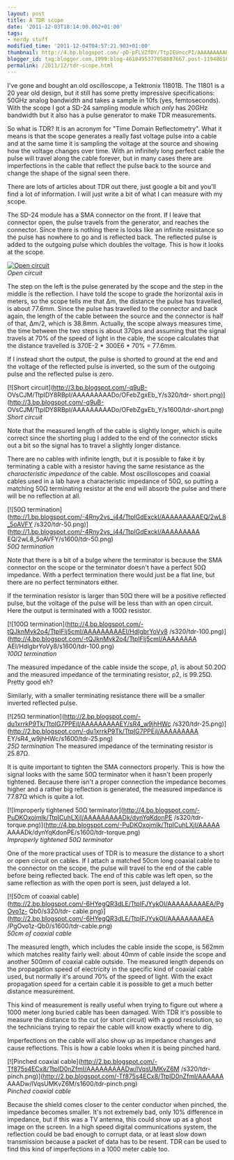 ```yaml
---
layout: post
title: A TDR scope
date: '2011-12-03T18:14:00.002+01:00'
tags:
- nerdy stuff
modified_time: '2011-12-04T04:57:21.903+01:00'
thumbnail: http://4.bp.blogspot.com/-pD-pFLVZfDY/TtpIEUnccPI/AAAAAAAAAD4/hDlKr4gVI6I/s72-c/tdr-open.png
blogger_id: tag:blogger.com,1999:blog-4618495377058807667.post-1194861068489069763
permalink: /2011/12/tdr-scope.html
---
```


I've gone and bought an old oscilloscope, a Tektronix 11801B.  The
11801 is a 20 year old design, but it still has some pretty impressive
specifications: 50GHz analog bandwidth and takes a sample in 10fs
(yes, femtoseconds).  With the scope I got a SD-24 sampling module
which _only_ has 20GHz bandwidth but it also has a pulse generator to
make TDR measurements.

So what is TDR?  It is an acronym for "Time Domain Reflectometry".
What it means is that the scope generates a really fast voltage pulse
into a cable and at the same time it is sampling the voltage at the
source and showing how the voltage changes over time.  With an
infinitely long perfect cable the pulse will travel along the cable
forever, but in many cases there are imperfections in the cable that
reflect the pulse back to the source and change the shape of the
signal seen there.

There are lots of articles about TDR out there, just google a bit and
you'll find a lot of information.  I will just write a bit of what I
can measure with my scope.

The SD-24 module has a SMA connector on the front.  If I leave that
connector open, the pulse travels from the generator, and reaches the
connector.  Since there is nothing there is looks like an infinite
resistance so the pulse has nowhere to go and is reflected back.  The
reflected pulse is added to the outgoing pulse which doubles the
voltage.  This is how it looks at the scope.

[![Open circuit](http://4.bp.blogspot.com/-pD-pFLVZfDY/TtpIEUnccPI/AAAAAAAAAD4/hDlKr4gVI6I/s320/tdr-open.png)](http://4.bp.blogspot.com/-pD-pFLVZfDY/TtpIEUnccPI/AAAAAAAAAD4/hDlKr4gVI6I/s1600/tdr-open.png)
<br>*Open circuit*

The step on the left is the pulse generated by the scope and the step
in the middle is the reflection.  I have told the scope to grade the
horizontal axis in meters, so the scope tells me that Δm, the distance
the pulse has travelled, is about 77.6mm.  Since the pulse has
travelled to the connector and back again, the length of the cable
between the source and the connector is half of that, Δm/2, which is
38.8mm.  Actually, the scope always measures time, the time between
the two steps is about 370ps and assuming that the signal travels at
70% of the speed of light in the cable, the scope calculates that the
distance travelled is 370E-2 * 300E6 * 70% = 77.6mm.

If I instead short the output, the pulse is shorted to ground at the
end and the voltage of the reflected pulse is inverted, so the sum of
the outgoing pulse and the reflected pulse is zero.

[![Short circuit](http://3.bp.blogspot.com/-q9uB-
OVsCJM/TtpIDY8RBpI/AAAAAAAAADo/OFebZgxEb_Y/s320/tdr-
short.png)](http://3.bp.blogspot.com/-q9uB-
OVsCJM/TtpIDY8RBpI/AAAAAAAAADo/OFebZgxEb_Y/s1600/tdr-short.png)
<br>*Short circuit*

Note that the measured length of the cable is slightly longer, which
is quite correct since the shorting plug I added to the end of the
connector sticks out a bit so the signal has to travel a slightly
longer distance.

There are no cables with infinite length, but it is possible to fake
it by terminating a cable with a resistor having the same resistance
as the _characteristic impedance_ of the cable. Most oscilloscopes and
coaxial cables used in a lab have a characteristic impedance of 50Ω,
so putting a matching 50Ω terminating resistor at the end will absorb
the pulse and there will be no reflection at all.

[![50Ω termination](http://1.bp.blogspot.com/-4Rny2vs_j44/TtpIGdExckI/AAAAAAAAAEQ/2wL8_5oAVFY
/s320/tdr-50.png)](http://1.bp.blogspot.com/-4Rny2vs_j44/TtpIGdExckI/AAAAAAAAA
EQ/2wL8_5oAVFY/s1600/tdr-50.png)
<br>*50Ω termination*

Note that there is a bit of a bulge where the terminator is because
the SMA connector on the scope or the terminator doesn't have a
perfect 50Ω impedance.  With a perfect termination there would just be
a flat line, but there are no perfect terminators either.

If the termination resistor is larger than 50Ω there will be a
positive reflected pulse, but the voltage of the pulse will be less
than with an open circuit.  Here the output is terminated with a 100Ω
resistor.

[![100Ω termination](http://4.bp.blogspot.com/-tQJknMvk2o4/TtpIFlj5cmI/AAAAAAAAAEI/HdIgbrYoVy8
/s320/tdr-100.png)](http://4.bp.blogspot.com/-tQJknMvk2o4/TtpIFlj5cmI/AAAAAAAA
AEI/HdIgbrYoVy8/s1600/tdr-100.png)
<br>*100Ω termination*

The measured impedance of the cable inside the scope, ρ1, is about
50.20Ω and the measured impedance of the terminating resistor, ρ2, is
99.25Ω.  Pretty good eh?

Similarly, with a smaller terminating resistance there will be a
smaller inverted reflected pulse.

[![25Ω termination](http://2.bp.blogspot.com/-du1xrrkP9Tk/TtpIG7PPEjI/AAAAAAAAAEY/sR4_w9jhHWc
/s320/tdr-25.png)](http://2.bp.blogspot.com/-du1xrrkP9Tk/TtpIG7PPEjI/AAAAAAAAA
EY/sR4_w9jhHWc/s1600/tdr-25.png)
<br>*25Ω termination*
The measured impedance of the terminating resistor is 25.87Ω.

It is quite important to tighten the SMA connectors properly.  This is
how the signal looks with the same 50Ω terminator when it hasn't been
properly tightened.  Because there isn't a proper connection the
impedance becomes higher and a rather big reflection is generated, the
measured impedance is 77.87Ω which is quite a lot.

[![Improperly tightened 50Ω terminator](http://4.bp.blogspot.com/-PuDKOxojmIk/TtpICuhLXjI/AAAAAAAAADk/dynYqKdonPE
/s320/tdr-torque.png)](http://4.bp.blogspot.com/-PuDKOxojmIk/TtpICuhLXjI/AAAAA
AAAADk/dynYqKdonPE/s1600/tdr-torque.png)
<br>*Improperly tightened 50Ω terminator*

One of the more practical uses of TDR is to measure the distance to a
short or open circuit on cables.  If I attach a matched 50cm long
coaxial cable to the connector on the scope, the pulse will travel to
the end of the cable before being reflected back. The end of this
cable was left open, so the same reflection as with the open port is
seen, just delayed a lot.

[![50cm of coaxial cable](http://2.bp.blogspot.com/-6HYegQR3dLE/TtpIFJYykOI/AAAAAAAAAEA/PgOvo1z-
Qb0/s320/tdr-
cable.png)](http://2.bp.blogspot.com/-6HYegQR3dLE/TtpIFJYykOI/AAAAAAAAAEA
/PgOvo1z-Qb0/s1600/tdr-cable.png)
<br>*50cm of coaxial cable*

The measured length, which includes the cable inside the scope, is
562mm which matches reality fairly well: about 40mm of cable inside
the scope and another 500mm of coaxial cable outside.  The measured
length depends on the propagation speed of electricity in the specific
kind of coaxial cable used, but normally it's around 70% of the speed
of light.  With the exact propagation speed for a certain cable it is
possible to get a much better distance measurement.

This kind of measurement is really useful when trying to figure out
where a 1000 meter long buried cable has been damaged.  With TDR it's
possible to measure the distance to the cut (or short circuit) with a
good resolution, so the technicians trying to repair the cable will
know exactly where to dig.

Imperfections on the cable will also show up as impedance changes and
cause reflections.  This is how a cable looks when it is being pinched
hard.

[![Pinched coaxial cable](http://2.bp.blogspot.com/-Tf875s4ECx8/TtpID0nZfmI/AAAAAAAAADw/lVqsUMKvZ6M
/s320/tdr-pinch.png)](http://2.bp.blogspot.com/-Tf875s4ECx8/TtpID0nZfmI/AAAAAA
AAADw/lVqsUMKvZ6M/s1600/tdr-pinch.png)
<br>*Pinched coaxial cable*

Because the shield comes closer to the center conductor when pinched,
the impedance becomes smaller.  It's not extremely bad, only 10%
difference in impedance, but if this was a TV antenna, this could show
up as a ghost image on the screen.  In a high speed digital
communications system, the reflection could be bad enough to corrupt
data, or at least slow down transmission because a packet of data has
to be resent.  TDR can be used to find this kind of imperfections in a
1000 meter cable too.
